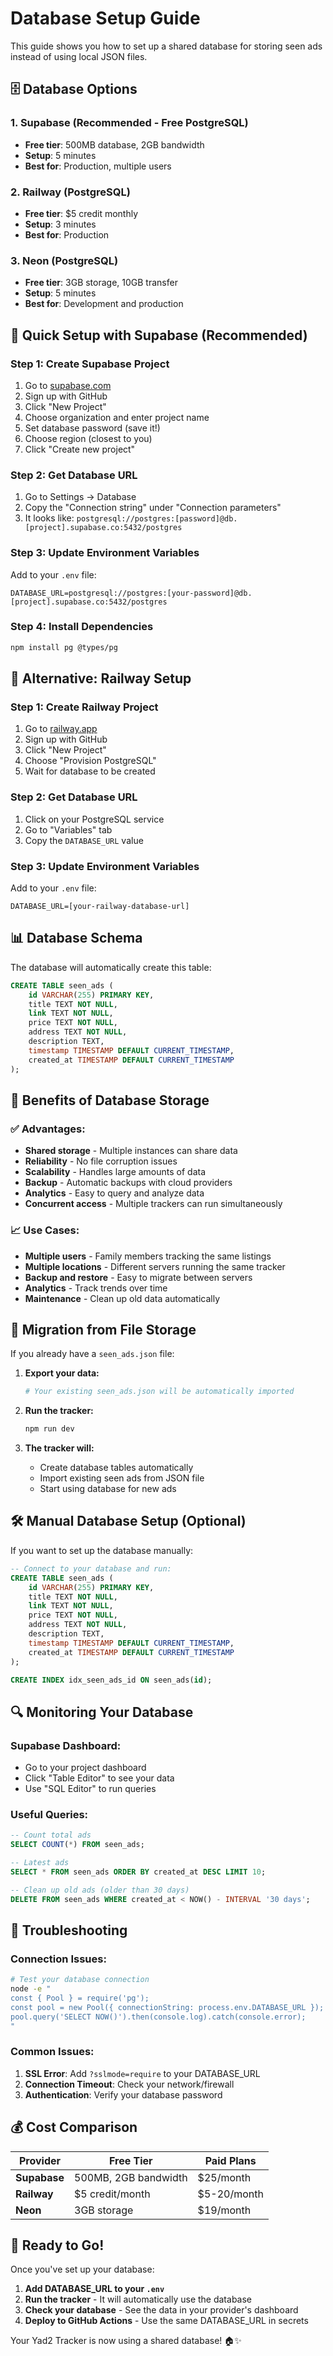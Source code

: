 # Database Setup Guide

This guide shows you how to set up a shared database for storing seen ads instead of using local JSON files.

## 🗄️ **Database Options**

### **1. Supabase (Recommended - Free PostgreSQL)**
- **Free tier**: 500MB database, 2GB bandwidth
- **Setup**: 5 minutes
- **Best for**: Production, multiple users

### **2. Railway (PostgreSQL)**
- **Free tier**: $5 credit monthly
- **Setup**: 3 minutes
- **Best for**: Production

### **3. Neon (PostgreSQL)**
- **Free tier**: 3GB storage, 10GB transfer
- **Setup**: 5 minutes
- **Best for**: Development and production

## 🚀 **Quick Setup with Supabase (Recommended)**

### **Step 1: Create Supabase Project**
1. Go to [supabase.com](https://supabase.com)
2. Sign up with GitHub
3. Click "New Project"
4. Choose organization and enter project name
5. Set database password (save it!)
6. Choose region (closest to you)
7. Click "Create new project"

### **Step 2: Get Database URL**
1. Go to Settings → Database
2. Copy the "Connection string" under "Connection parameters"
3. It looks like: `postgresql://postgres:[password]@db.[project].supabase.co:5432/postgres`

### **Step 3: Update Environment Variables**
Add to your `.env` file:
```env
DATABASE_URL=postgresql://postgres:[your-password]@db.[project].supabase.co:5432/postgres
```

### **Step 4: Install Dependencies**
```bash
npm install pg @types/pg
```

## 🔧 **Alternative: Railway Setup**

### **Step 1: Create Railway Project**
1. Go to [railway.app](https://railway.app)
2. Sign up with GitHub
3. Click "New Project"
4. Choose "Provision PostgreSQL"
5. Wait for database to be created

### **Step 2: Get Database URL**
1. Click on your PostgreSQL service
2. Go to "Variables" tab
3. Copy the `DATABASE_URL` value

### **Step 3: Update Environment Variables**
Add to your `.env` file:
```env
DATABASE_URL=[your-railway-database-url]
```

## 📊 **Database Schema**

The database will automatically create this table:

```sql
CREATE TABLE seen_ads (
    id VARCHAR(255) PRIMARY KEY,
    title TEXT NOT NULL,
    link TEXT NOT NULL,
    price TEXT NOT NULL,
    address TEXT NOT NULL,
    description TEXT,
    timestamp TIMESTAMP DEFAULT CURRENT_TIMESTAMP,
    created_at TIMESTAMP DEFAULT CURRENT_TIMESTAMP
);
```

## 🎯 **Benefits of Database Storage**

### **✅ Advantages:**
- **Shared storage** - Multiple instances can share data
- **Reliability** - No file corruption issues
- **Scalability** - Handles large amounts of data
- **Backup** - Automatic backups with cloud providers
- **Analytics** - Easy to query and analyze data
- **Concurrent access** - Multiple trackers can run simultaneously

### **📈 Use Cases:**
- **Multiple users** - Family members tracking the same listings
- **Multiple locations** - Different servers running the same tracker
- **Backup and restore** - Easy to migrate between servers
- **Analytics** - Track trends over time
- **Maintenance** - Clean up old data automatically

## 🔄 **Migration from File Storage**

If you already have a `seen_ads.json` file:

1. **Export your data:**
   ```bash
   # Your existing seen_ads.json will be automatically imported
   ```

2. **Run the tracker:**
   ```bash
   npm run dev
   ```

3. **The tracker will:**
   - Create database tables automatically
   - Import existing seen ads from JSON file
   - Start using database for new ads

## 🛠️ **Manual Database Setup (Optional)**

If you want to set up the database manually:

```sql
-- Connect to your database and run:
CREATE TABLE seen_ads (
    id VARCHAR(255) PRIMARY KEY,
    title TEXT NOT NULL,
    link TEXT NOT NULL,
    price TEXT NOT NULL,
    address TEXT NOT NULL,
    description TEXT,
    timestamp TIMESTAMP DEFAULT CURRENT_TIMESTAMP,
    created_at TIMESTAMP DEFAULT CURRENT_TIMESTAMP
);

CREATE INDEX idx_seen_ads_id ON seen_ads(id);
```

## 🔍 **Monitoring Your Database**

### **Supabase Dashboard:**
- Go to your project dashboard
- Click "Table Editor" to see your data
- Use "SQL Editor" to run queries

### **Useful Queries:**
```sql
-- Count total ads
SELECT COUNT(*) FROM seen_ads;

-- Latest ads
SELECT * FROM seen_ads ORDER BY created_at DESC LIMIT 10;

-- Clean up old ads (older than 30 days)
DELETE FROM seen_ads WHERE created_at < NOW() - INTERVAL '30 days';
```

## 🚨 **Troubleshooting**

### **Connection Issues:**
```bash
# Test your database connection
node -e "
const { Pool } = require('pg');
const pool = new Pool({ connectionString: process.env.DATABASE_URL });
pool.query('SELECT NOW()').then(console.log).catch(console.error);
"
```

### **Common Issues:**
1. **SSL Error**: Add `?sslmode=require` to your DATABASE_URL
2. **Connection Timeout**: Check your network/firewall
3. **Authentication**: Verify your database password

## 💰 **Cost Comparison**

| Provider | Free Tier | Paid Plans |
|----------|-----------|-----------|
| **Supabase** | 500MB, 2GB bandwidth | $25/month |
| **Railway** | $5 credit/month | $5-20/month |
| **Neon** | 3GB storage | $19/month |

## 🎉 **Ready to Go!**

Once you've set up your database:

1. **Add DATABASE_URL to your `.env`**
2. **Run the tracker** - It will automatically use the database
3. **Check your database** - See the data in your provider's dashboard
4. **Deploy to GitHub Actions** - Use the same DATABASE_URL in secrets

Your Yad2 Tracker is now using a shared database! 🏠✨

